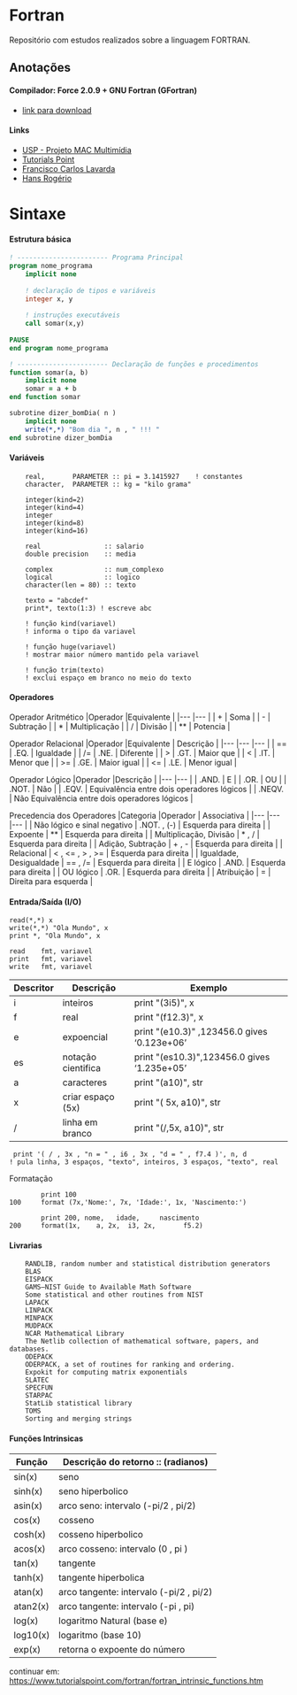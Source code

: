 # Fortran
Repositório com estudos realizados sobre a linguagem FORTRAN.

## Anotações


#### Compilador: Force 2.0.9 + GNU Fortran (GFortran) 
* [link para download](http://force.lepsch.com/p/download.html)

#### Links 
- [USP - Projeto MAC Multimídia](https://www.ime.usp.br/~macmulti/exercicios/inteiros/)
- [Tutorials Point](https://www.tutorialspoint.com/fortran/fortran_loops.htm)
- [Francisco Carlos Lavarda](http://wwwp.fc.unesp.br/~lavarda/fc1/apo/fort_09.htm)
- [Hans Rogério](https://github.com/zrhans/Fortran)

# Sintaxe
#### Estrutura básica
~~~fortran
! ----------------------- Programa Principal
program nome_programa
    implicit none 
    
    ! declaração de tipos e variáveis
    integer x, y
    
    ! instruções executáveis
    call somar(x,y)
    
PAUSE    
end program nome_programa

! ----------------------- Declaração de funções e procedimentos
function somar(a, b)
    implicit none
    somar = a + b
end function somar

subrotine dizer_bomDia( n )
    implicit none
    write(*,*) "Bom dia ", n , " !!! "
end subrotine dizer_bomDia
~~~

#### Variáveis
~~~Fortran
    real,       PARAMETER :: pi = 3.1415927    ! constantes
    character,  PARAMETER :: kg = "kilo grama" 
    
    integer(kind=2)
    integer(kind=4)
    integer
    integer(kind=8)
    integer(kind=16)
    
    real                :: salario 
    double precision    :: media 
    
    complex             :: num_complexo  
    logical             :: logico 
    character(len = 80) :: texto
    
    texto = "abcdef"
    print*, texto(1:3) ! escreve abc
    
    ! função kind(variavel)
    ! informa o tipo da variavel
    
    ! função huge(variavel)
    ! mostrar maior número mantido pela variavel
    
    ! função trim(texto)
    ! exclui espaço em branco no meio do texto
~~~
#### Operadores

Operador Aritmético
|Operador   |Equivalente    | 
|---        |---            |
| +         | Soma          |
| -         | Subtração     |
| *         | Multiplicação |
| /         | Divisão       |
| **        | Potencia      |

Operador Relacional
|Operador   |Equivalente    | Descrição     |
|---        |---            |---            |
| ==        | .EQ.          | Igualdade     |
| /=        | .NE.          | Diferente     |
| >         | .GT.          | Maior que     |
| <         | .IT.          | Menor que     |
| >=        | .GE.          | Maior igual   |
| <=        | .LE.          | Menor igual   |

Operador Lógico
|Operador   |Descrição      | 
|---        |---            |
| .AND.     |  E            |
| .OR.      | OU            |
| .NOT.     | Não           |
| .EQV.     | Equivalência entre dois operadores lógicos     |
| .NEQV.    | Não Equivalência entre dois operadores lógicos |

Precedencia dos Operadores
|Categoria                      |Operador          | Associativa              |
|---                            |---                |---                      |
| Não lógico e sinal negativo   | .NOT. , (-)       | Esquerda para direita   |
| Expoente                      | **                | Esquerda para direita   |
| Multiplicação, Divisão        | * , /             | Esquerda para direita   |
| Adição, Subtração             | + , -             | Esquerda para direita   |
| Relacional                    | < , <= , > , >=   | Esquerda para direita   |
| Igualdade, Desigualdade       | == , /=           | Esquerda para direita   |
| E lógico                      | .AND.             | Esquerda para direita   |
| OU lógico                     | .OR.              | Esquerda para direita   |
| Atribuição                    | =                 | Direita para esquerda   |


#### Entrada/Saída (I/O)
~~~Fortran
read(*,*) x
write(*,*) "Ola Mundo", x
print *, "Ola Mundo", x
~~~

~~~Fortran
read    fmt, variavel
print   fmt, variavel
write   fmt, variavel
~~~

|Descritor  |Descrição          |Exemplo                |
|---        |---                |---                    |
|i          |inteiros           | print "(3i5)", x      |
|f          |real               | print "(f12.3)", x    |
|e          |expoencial         | print "(e10.3)" ,123456.0 gives ‘0.123e+06’ |
|es         |notação cientifica | print "(es10.3)",123456.0 gives ‘1.235e+05’ |
|a          |caracteres         | print "(a10)", str        |
|x          |criar espaço (5x)  | print "(  5x, a10)",  str |
| /         |linha em branco    | print "(/,5x, a10)", str  |

~~~Fortran
 print '( / , 3x , "n = " , i6 , 3x , "d = " , f7.4 )', n, d
! pula linha, 3 espaços, "texto", inteiros, 3 espaços, "texto", real
~~~

Formatação

~~~Fortran
        print 100
100     format (7x,'Nome:', 7x, 'Idade:', 1x, 'Nascimento:')

        print 200, nome,   idade,     nascimento
200     format(1x,    a, 2x,  i3, 2x,       f5.2)  

~~~

#### Livrarias
~~~Fortran
    RANDLIB, random number and statistical distribution generators
    BLAS
    EISPACK
    GAMS–NIST Guide to Available Math Software
    Some statistical and other routines from NIST
    LAPACK
    LINPACK
    MINPACK
    MUDPACK
    NCAR Mathematical Library
    The Netlib collection of mathematical software, papers, and databases.
    ODEPACK
    ODERPACK, a set of routines for ranking and ordering.
    Expokit for computing matrix exponentials
    SLATEC
    SPECFUN
    STARPAC
    StatLib statistical library
    TOMS
    Sorting and merging strings
~~~

#### Funções Intrinsicas

| Função    | Descrição do retorno :: (radianos)    |
|---        |---            |
|sin(x)     | seno                                  |
|sinh(x)    |seno hiperbolico                       |
|asin(x)    |arco seno: intervalo (-pi/2 , pi/2)    |
|cos(x)     |cosseno                                |
|cosh(x)    |cosseno hiperbolico                    |
|acos(x)    |arco cosseno: intervalo (0 ,  pi )     |
|tan(x)     |tangente                               |
|tanh(x)    |tangente hiperbolica                   |
|atan(x)    |arco tangente: intervalo (-pi/2 , pi/2)|
|atan2(x)   |arco tangente: intervalo (-pi , pi)    |
|log(x)     |logaritmo Natural (base e)             |
|log10(x)   |logaritmo         (base 10)            |
|exp(x)      |retorna o expoente do número          |

continuar em: https://www.tutorialspoint.com/fortran/fortran_intrinsic_functions.htm


